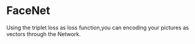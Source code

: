 # FaceNet
Using the triplet loss as loss function,you can encoding your pictures as vectors through the Network.
